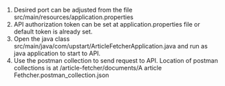 1) Desired port can be adjusted from the file src/main/resources/application.properties <br />
2) API authorization token can be set at application.properties file or default token is already set. <br />
3) Open the java class src/main/java/com/upstart/ArticleFetcherApplication.java and run as java application to start to API. <br />
4) Use the postman collection to send request to API. Location of postman collections is at /article-fetcher/documents/A article Fethcher.postman_collection.json
